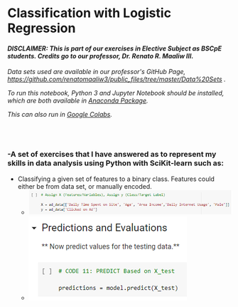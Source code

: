 # Classification with Logistic Regression
#### *DISCLAIMER: This is part of our exercises in Elective Subject as BSCpE students. Credits go to our professor, Dr. Renato R. Maaliw III.*
*Data sets used are available in our professor's GitHub Page, https://github.com/renatomaaliw3/public_files/tree/master/Data%20Sets .*

*To run this notebook, Python 3 and Jupyter Notebook should be installed, which are both available in [Anaconda Package](https://www.anaconda.com/products/distribution).*

*This can also run in [Google Colabs](colab.research.google.com).*

<br><br>

### **-A set of exercises that I have answered as to represent my skills in data analysis using Python with SciKit-learn such as:**
- Classifying a given set of features to a binary class. Features could either be from data set, or manually encoded.
  - ![](images/show2.PNG)
  - ![](images/show1.PNG)
